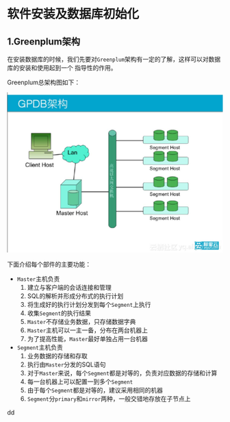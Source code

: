 软件安装及数据库初始化
================================================================================
## 1.Greenplum架构
在安装数据库的时候，我们先要对`Greenplum`架构有一定的了解，这样可以对数据库的安装和使用起到一个
指导性的作用。

Greenplum总架构图如下：

![Greenplum总体架构图](img/1.jpeg)

下面介绍每个部件的主要功能：

+ `Master`主机负责
  1. 建立与客户端的会话连接和管理
  2. SQL的解析并形成分布式的执行计划
  3. 将生成好的执行计划分发到每个`Segment`上执行
  4. 收集`Segment`的执行结果
  5. `Master`不存储业务数据，只存储数据字典
  6. `Master`主机可以一主一备，分布在两台机器上
  7. 为了提高性能，`Master`最好单独占用一台机器
+ `Segment`主机负责
  1. 业务数据的存储和存取
  2. 执行由`Master`分发的SQL语句
  3. 对于`Master`来说，每个`Segment`都是对等的，负责对应数据的存储和计算
  4. 每一台机器上可以配置一到多个`Segment`
  5. 由于每个`Segment`都是对等的，建议采用相同的机器
  6. `Segment`分`primary`和`mirror`两种，一般交错地存放在子节点上
  

































dd
